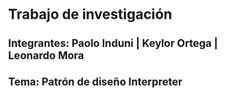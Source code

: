 # Trabajo de investigación
## Integrantes: Paolo Induni | Keylor Ortega | Leonardo Mora

## Tema: Patrón de diseño Interpreter
